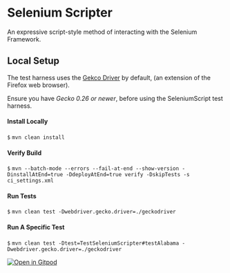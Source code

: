 # Selenium Scripter

An expressive script-style method of interacting with the Selenium Framework.

## Local Setup

The test harness uses the [Gekco Driver](https://github.com/mozilla/geckodriver/releases) by default, (an extension of the Firefox web browser).

Ensure you have _Gecko 0.26 or newer_, before using the SeleniumScript test harness.

#### Install Locally
`$` `mvn clean install`

#### Verify Build

`$` `mvn --batch-mode --errors --fail-at-end --show-version -DinstallAtEnd=true -DdeployAtEnd=true verify -DskipTests -s ci_settings.xml`

#### Run Tests

`$` `mvn clean test -Dwebdriver.gecko.driver=./geckodriver`

#### Run A Specific Test

`$` `mvn clean test -Dtest=TestSeleniumScripter#testAlabama -Dwebdriver.gecko.driver=./geckodriver`

[![Open in Gitpod](https://gitpod.io/button/open-in-gitpod.svg)](https://gitpod.io/#https://github.com/juanresendiz813/seleniumscripter.git)
